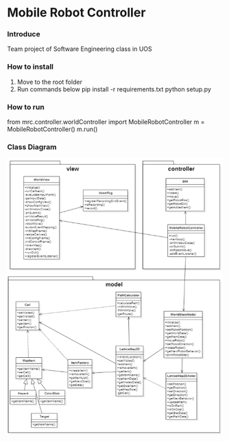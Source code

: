 # Mobile Robot Controller

### Introduce
Team project of Software Engineering class in UOS

### How to install
1. Move to the root folder
2. Run commands below
pip install -r requirements.txt
python setup.py

### How to run
from mrc.controller.worldController import MobileRobotController
m = MobileRobotController()
m.run()

### Class Diagram
![class diagram](class-diagram.png)